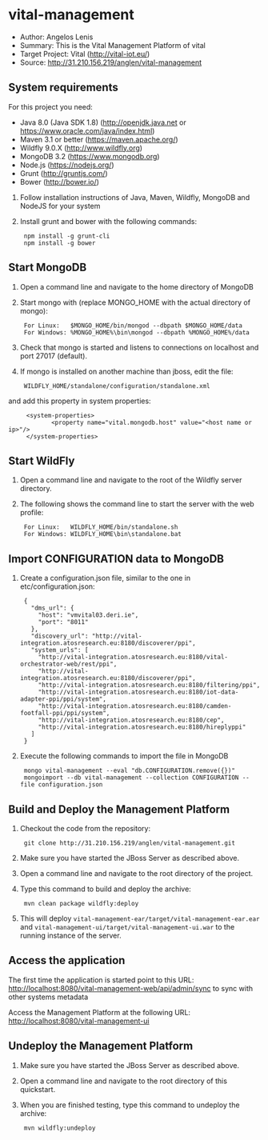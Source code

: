 vital-management
================

- Author: Angelos Lenis
- Summary: This is the Vital Management Platform of vital
- Target Project: Vital (<http://vital-iot.eu/>)
- Source: <http://31.210.156.219/anglen/vital-management>

System requirements
-------------------

For this project you need:

- Java 8.0 (Java SDK 1.8) (<http://openjdk.java.net> or <https://www.oracle.com/java/index.html>)
- Maven 3.1 or better (<https://maven.apache.org/>)
- Wildfly 9.0.X (<http://www.wildfly.org>)
- MongoDB 3.2 (<https://www.mongodb.org>)
- Node.js (<https://nodejs.org/>)
- Grunt (<http://gruntjs.com/>)
- Bower (<http://bower.io/>)

1. Follow installation instructions of Java, Maven, Wildfly, MongoDB and NodeJS for your system
2. Install grunt and bower with the following commands:

        npm install -g grunt-cli
        npm install -g bower

Start MongoDB
--------------

1. Open a command line and navigate to the home directory of MongoDB
2. Start mongo with (replace MONGO_HOME with the actual directory of mongo):

        For Linux:   $MONGO_HOME/bin/mongod --dbpath $MONGO_HOME/data
        For Windows: %MONGO_HOME%\bin\mongod --dbpath %MONGO_HOME%/data

3. Check that mongo is started and listens to connections on localhost and port 27017 (default).
4. If mongo is installed on another machine than jboss, edit the file:

        WILDFLY_HOME/standalone/configuration/standalone.xml

and add this property in system properties:

         <system-properties>
                <property name="vital.mongodb.host" value="<host name or ip>"/>
         </system-properties>

Start WildFly
-------------------------------------------

1. Open a command line and navigate to the root of the Wildfly server directory.
2. The following shows the command line to start the server with the web profile:

        For Linux:   WILDFLY_HOME/bin/standalone.sh
        For Windows: WILDFLY_HOME\bin\standalone.bat

Import CONFIGURATION data to MongoDB
------------------------------------

1. Create a configuration.json file, similar to the one in etc/configuration.json:

        {
          "dms_url": {
            "host": "vmvital03.deri.ie",
            "port": "8011"
          },
          "discovery_url": "http://vital-integration.atosresearch.eu:8180/discoverer/ppi",
          "system_urls": [
            "http://vital-integration.atosresearch.eu:8180/vital-orchestrator-web/rest/ppi",
            "http://vital-integration.atosresearch.eu:8180/discoverer/ppi",
            "http://vital-integration.atosresearch.eu:8180/filtering/ppi",
            "http://vital-integration.atosresearch.eu:8180/iot-data-adapter-ppi/ppi/system",
            "http://vital-integration.atosresearch.eu:8180/camden-footfall-ppi/ppi/system",
            "http://vital-integration.atosresearch.eu:8180/cep",
            "http://vital-integration.atosresearch.eu:8180/hireplyppi"
          ]
        }

2. Execute the following commands to import the file in MongoDB

        mongo vital-management --eval "db.CONFIGURATION.remove({})"
        mongoimport --db vital-management --collection CONFIGURATION --file configuration.json


Build and Deploy the Management Platform
----------------------------------------

1. Checkout the code from the repository:

        git clone http://31.210.156.219/anglen/vital-management.git

2. Make sure you have started the JBoss Server as described above.
3. Open a command line and navigate to the root directory of the project.
4. Type this command to build and deploy the archive:

        mvn clean package wildfly:deploy

5. This will deploy `vital-management-ear/target/vital-management-ear.ear` and `vital-management-ui/target/vital-management-ui.war` to the running instance of the server.

Access the application 
---------------------

The first time the application is started point to this URL: <http://localhost:8080/vital-management-web/api/admin/sync> to sync with other systems metadata

Access the Management Platform at the following URL: <http://localhost:8080/vital-management-ui>


Undeploy the Management Platform
--------------------------------

1. Make sure you have started the JBoss Server as described above.
2. Open a command line and navigate to the root directory of this quickstart.
3. When you are finished testing, type this command to undeploy the archive:

        mvn wildfly:undeploy